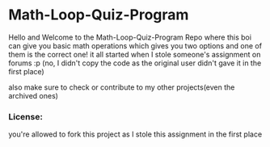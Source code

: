 # Math-Loop-Quiz-Program
Hello and Welcome to the Math-Loop-Quiz-Program Repo where this boi can give you basic math operations which gives you two options and one of them is the correct one!
it all started when I stole someone's assignment on forums :p (no, I didn't copy the code as the original user didn't gave it in the first place)

also make sure to check or contribute to my other projects(even the archived ones)

### License:
you're allowed to fork this project as I stole this assignment in the first place 
